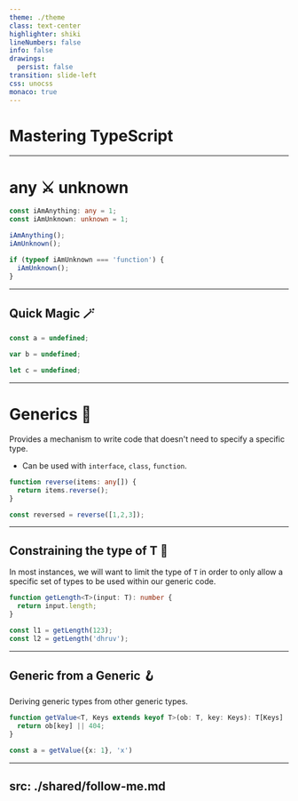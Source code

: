 ```yaml
---
theme: ./theme
class: text-center
highlighter: shiki
lineNumbers: false
info: false
drawings:
  persist: false
transition: slide-left
css: unocss
monaco: true
---
```


# Mastering TypeScript

---

# any ⚔️ unknown

```ts {monaco}
const iAmAnything: any = 1;
const iAmUnknown: unknown = 1;

iAmAnything();
iAmUnknown();

if (typeof iAmUnknown === 'function') {
  iAmUnknown();
}
```

<!-- 
While `any` type is a necessary feature for TypeScript, and is primarily used for backward compatibility with JavaScript, its usage should be limited as much as possible, its excessive use will quickly lead to coding errors that will be difficult to find.
-->

---

## Quick Magic 🪄

<div class="mt-6"></div>

```ts {monaco}
const a = undefined;

var b = undefined;

let c = undefined;
```

<!-- 
It is able to infer the type based on variable type as well
-->

---

# Generics 🧬

Provides a mechanism to write code that doesn't need to specify a specific type.

- Can be used with `interface`, `class`, `function`.

```ts {monaco}
function reverse(items: any[]) {
  return items.reverse();
}

const reversed = reverse([1,2,3]);
```

<!-- 
Upto the caller to specify the type the generic function/class/interface
will be working with.
-->

---

## Constraining the type of T 🚧

In most instances, we will want to limit the type of `T` in order to only allow
a specific set of types to be used within our generic code.

```ts {monaco}
function getLength<T>(input: T): number {
  return input.length;
}

const l1 = getLength(123);
const l2 = getLength('dhruv');
```

---

## Generic from a Generic 🪝

Deriving generic types from other generic types.

```ts {monaco}
function getValue<T, Keys extends keyof T>(ob: T, key: Keys): T[Keys] | number {
  return ob[key] || 404;
}

const a = getValue({x: 1}, 'x')
```

---
src: ./shared/follow-me.md
---
